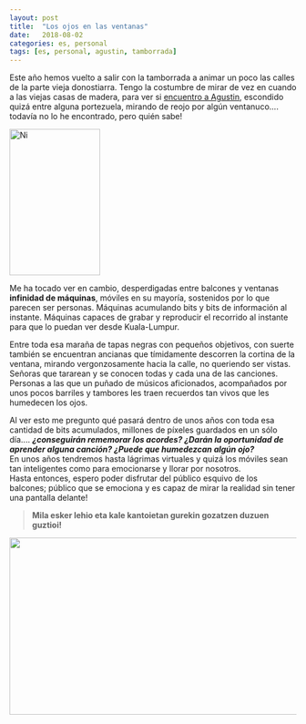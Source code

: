 ```yaml
---
layout: post
title:  "Los ojos en las ventanas"
date:   2018-08-02
categories: es, personal
tags: [es, personal, agustin, tamborrada]
---
```


Este año hemos vuelto a salir con la tamborrada a animar un poco las calles de la parte vieja donostiarra. Tengo la costumbre de mirar de vez en cuando a las viejas casas de madera, para ver si <a href="http://izaroblog.com/2016/04/21/hasta-la-vista-agustin/">encuentro a Agustin</a>, escondido quizá entre alguna portezuela, mirando de reojo por algún ventanuco.... todavía no lo he encontrado, pero quién sabe!</p>

<p><img class="wp-image-2673 alignleft" src="https://izaroblog.files.wordpress.com/2018/08/ni.jpeg" alt="Ni" width="159" height="257">
	
<p>Me ha tocado ver en cambio, desperdigadas entre balcones y ventanas <strong>infinidad de máquinas</strong>, móviles en su mayoría, sostenidos por lo que parecen ser personas. Máquinas acumulando bits y bits de información al instante. Máquinas capaces de grabar y reproducir el recorrido al instante para que lo puedan ver desde Kuala-Lumpur.</p>
<p>Entre toda esa maraña de tapas negras con pequeños objetivos, con suerte también se encuentran ancianas que tímidamente descorren la cortina de la ventana, mirando vergonzosamente hacia la calle, no queriendo ser vistas. Señoras que tararean y se conocen todas y cada una de las canciones. Personas a las que un puñado de músicos aficionados, acompañados por unos pocos barriles y tambores les traen recuerdos tan vivos que les humedecen los ojos.</p>
<p>Al ver esto me pregunto qué pasará dentro de unos años con toda esa cantidad de bits acumulados, millones de píxeles guardados en un sólo día.... <strong><em>¿conseguirán rememorar los acordes? ¿Darán la oportunidad de aprender alguna canción? ¿Puede que humedezcan algún ojo?</em></strong><br>
En unos años tendremos hasta lágrimas virtuales y quizá los móviles sean tan inteligentes como para emocionarse y llorar por nosotros.<br>
Hasta entonces, espero poder disfrutar del público esquivo de los balcones; público que se emociona y es capaz de mirar la realidad sin tener una pantalla delante!</p>
<blockquote><p><strong>Mila esker lehio eta kale kantoietan gurekin gozatzen duzuen guztioi!</strong></p></blockquote>
<p><a href="https://izaroblog.files.wordpress.com/2018/08/amaikak.jpeg"><img class="aligncenter wp-image-2671 size-large" src="https://izaroblog.files.wordpress.com/2018/08/amaikak.jpeg?w=640" alt="" width="640" height="311"></a></p>